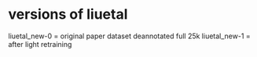 # versions of liuetal
liuetal_new-0 = original paper dataset deannotated full 25k
liuetal_new-1 = after light retraining
